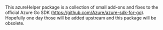 This azureHelper package is a collection of small add-ons and fixes to the official Azure Go SDK (https://github.com/Azure/azure-sdk-for-go).
Hopefully one day those will be added upstream and this package will be obsolete.